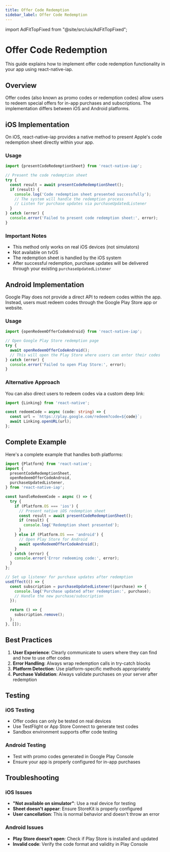 ```yaml
---
title: Offer Code Redemption
sidebar_label: Offer Code Redemption
---
```


import AdFitTopFixed from "@site/src/uis/AdFitTopFixed";

# Offer Code Redemption

<AdFitTopFixed />

This guide explains how to implement offer code redemption functionality in your app using react-native-iap.

## Overview

Offer codes (also known as promo codes or redemption codes) allow users to redeem special offers for in-app purchases and subscriptions. The implementation differs between iOS and Android platforms.

## iOS Implementation

On iOS, react-native-iap provides a native method to present Apple's code redemption sheet directly within your app.

### Usage

```typescript
import {presentCodeRedemptionSheet} from 'react-native-iap';

// Present the code redemption sheet
try {
  const result = await presentCodeRedemptionSheet();
  if (result) {
    console.log('Code redemption sheet presented successfully');
    // The system will handle the redemption process
    // Listen for purchase updates via purchaseUpdatedListener
  }
} catch (error) {
  console.error('Failed to present code redemption sheet:', error);
}
```

### Important Notes

- This method only works on real iOS devices (not simulators)
- Not available on tvOS
- The redemption sheet is handled by the iOS system
- After successful redemption, purchase updates will be delivered through your existing `purchaseUpdatedListener`

## Android Implementation

Google Play does not provide a direct API to redeem codes within the app. Instead, users must redeem codes through the Google Play Store app or website.

### Usage

```typescript
import {openRedeemOfferCodeAndroid} from 'react-native-iap';

// Open Google Play Store redemption page
try {
  await openRedeemOfferCodeAndroid();
  // This will open the Play Store where users can enter their codes
} catch (error) {
  console.error('Failed to open Play Store:', error);
}
```

### Alternative Approach

You can also direct users to redeem codes via a custom deep link:

```typescript
import {Linking} from 'react-native';

const redeemCode = async (code: string) => {
  const url = `https://play.google.com/redeem?code=${code}`;
  await Linking.openURL(url);
};
```

## Complete Example

Here's a complete example that handles both platforms:

```typescript
import {Platform} from 'react-native';
import {
  presentCodeRedemptionSheet,
  openRedeemOfferCodeAndroid,
  purchaseUpdatedListener,
} from 'react-native-iap';

const handleRedeemCode = async () => {
  try {
    if (Platform.OS === 'ios') {
      // Present native iOS redemption sheet
      const result = await presentCodeRedemptionSheet();
      if (result) {
        console.log('Redemption sheet presented');
      }
    } else if (Platform.OS === 'android') {
      // Open Play Store for Android
      await openRedeemOfferCodeAndroid();
    }
  } catch (error) {
    console.error('Error redeeming code:', error);
  }
};

// Set up listener for purchase updates after redemption
useEffect(() => {
  const subscription = purchaseUpdatedListener((purchase) => {
    console.log('Purchase updated after redemption:', purchase);
    // Handle the new purchase/subscription
  });

  return () => {
    subscription.remove();
  };
}, []);
```

## Best Practices

1. **User Experience**: Clearly communicate to users where they can find and how to use offer codes
2. **Error Handling**: Always wrap redemption calls in try-catch blocks
3. **Platform Detection**: Use platform-specific methods appropriately
4. **Purchase Validation**: Always validate purchases on your server after redemption

## Testing

### iOS Testing

- Offer codes can only be tested on real devices
- Use TestFlight or App Store Connect to generate test codes
- Sandbox environment supports offer code testing

### Android Testing

- Test with promo codes generated in Google Play Console
- Ensure your app is properly configured for in-app purchases

## Troubleshooting

### iOS Issues

- **"Not available on simulator"**: Use a real device for testing
- **Sheet doesn't appear**: Ensure StoreKit is properly configured
- **User cancellation**: This is normal behavior and doesn't throw an error

### Android Issues

- **Play Store doesn't open**: Check if Play Store is installed and updated
- **Invalid code**: Verify the code format and validity in Play Console
